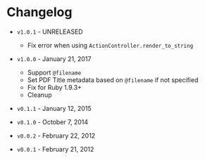 # Changelog

* `v1.0.1` - UNRELEASED
  - Fix error when using `ActionController.render_to_string`

* `v1.0.0` - January 21, 2017
  - Support `@filename`
  - Set PDF Title metadata based on `@filename` if not specified
  - Fix for Ruby 1.9.3+
  - Cleanup

* `v0.1.1` - January 12, 2015 
* `v0.1.0` - October 7, 2014 
* `v0.0.2` - February 22, 2012 
* `v0.0.1` - February 21, 2012
